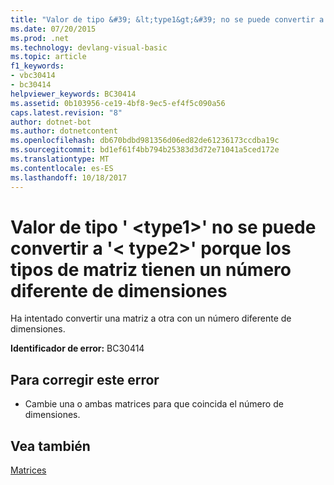 ```yaml
---
title: "Valor de tipo &#39; &lt;type1&gt;&#39; no se puede convertir a &#39;&lt; type2&gt;&#39; porque los tipos de matriz tienen un número diferente de dimensiones"
ms.date: 07/20/2015
ms.prod: .net
ms.technology: devlang-visual-basic
ms.topic: article
f1_keywords:
- vbc30414
- bc30414
helpviewer_keywords: BC30414
ms.assetid: 0b103956-ce19-4bf8-9ec5-ef4f5c090a56
caps.latest.revision: "8"
author: dotnet-bot
ms.author: dotnetcontent
ms.openlocfilehash: db670bdbd981356d06ed82de61236173ccdba19c
ms.sourcegitcommit: bd1ef61f4bb794b25383d3d72e71041a5ced172e
ms.translationtype: MT
ms.contentlocale: es-ES
ms.lasthandoff: 10/18/2017
---
```

# <a name="value-of-type-39lttype1gt39-cannot-be-converted-to-39lttype2gt39-because-the-array-types-have-different-numbers-of-dimensions"></a>Valor de tipo &#39; &lt;type1&gt;&#39; no se puede convertir a &#39;&lt; type2&gt;&#39; porque los tipos de matriz tienen un número diferente de dimensiones
Ha intentado convertir una matriz a otra con un número diferente de dimensiones.  
  
 **Identificador de error:** BC30414  
  
## <a name="to-correct-this-error"></a>Para corregir este error  
  
-   Cambie una o ambas matrices para que coincida el número de dimensiones.  
  
## <a name="see-also"></a>Vea también  
 [Matrices](../../visual-basic/programming-guide/language-features/arrays/index.md)
